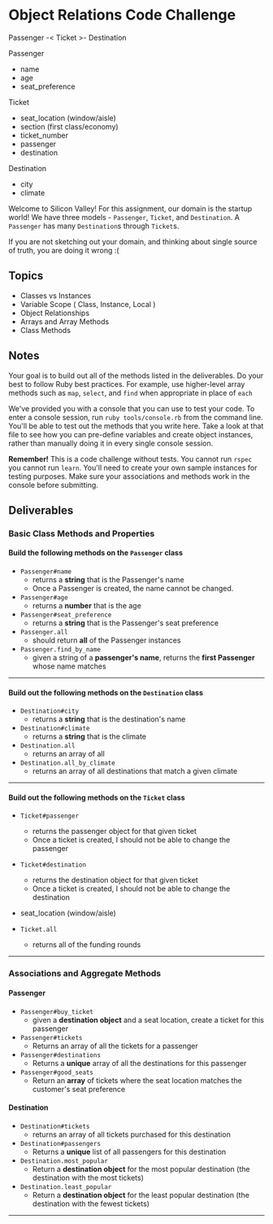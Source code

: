 # Object Relations Code Challenge

Passenger -< Ticket >- Destination

Passenger
- name
- age
- seat_preference

Ticket
- seat_location (window/aisle)
- section (first class/economy)
- ticket_number
- passenger
- destination

Destination
- city
- climate


Welcome to Silicon Valley! For this assignment, our domain is the startup world! We have three models - `Passenger`, `Ticket`, and `Destination`. A `Passenger` has many `Destination`s through `Ticket`s.

If you are not sketching out your domain, and thinking about single source of truth,
you are doing it wrong :(

## Topics

- Classes vs Instances
- Variable Scope ( Class, Instance, Local )
- Object Relationships
- Arrays and Array Methods
- Class Methods

## Notes

Your goal is to build out all of the methods listed in the deliverables. Do your best to follow Ruby best practices. For example, use higher-level array methods such as `map`, `select`, and `find` when appropriate in place of `each`

We've provided you with a console that you can use to test your code. To enter a console session, run `ruby tools/console.rb` from the command line. You'll be able to test out the methods that you write here. Take a look at that file to see how you can pre-define variables and create object instances, rather than manually doing it in every single console session.

**Remember!** This is a code challenge without tests. You cannot run `rspec` you cannot run `learn`. You'll need to create your own sample instances for testing purposes. Make sure your associations and methods work in the console before submitting.

## Deliverables

### Basic Class Methods and Properties

#### Build the following methods on the `Passenger` class

- `Passenger#name`
  - returns a **string** that is the Passenger's name
  - Once a Passenger is created, the name cannot be changed.
- `Passenger#age`
  - returns a **number** that is the age
- `Passenger#seat_preference`
  - returns a **string** that is the Passenger's seat preference
- `Passenger.all`
  - should return **all** of the Passenger instances
- `Passenger.find_by_name`
  - given a string of a **passenger's name**, returns the **first Passenger** whose name matches

---

#### Build out the following methods on the `Destination` class

- `Destination#city`
  - returns a **string** that is the destination's name
- `Destination#climate`
  - returns a **string** that is the climate
- `Destination.all`
  - returns an array of all 
- `Destination.all_by_climate`
  - returns an array of all destinations that match a given climate

---

#### Build out the following methods on the `Ticket` class

- `Ticket#passenger`
  - returns the passenger object for that given ticket
  - Once a ticket is created, I should not be able to change the passenger
- `Ticket#destination`
  - returns the destination object for that given ticket
  - Once a ticket is created, I should not be able to change the destination

- seat_location (window/aisle)

- `Ticket.all`
  - returns all of the funding rounds

---

### Associations and Aggregate Methods

#### Passenger

- `Passenger#buy_ticket`
  - given a **destination object** and a seat location, create a ticket for this passenger
- `Passenger#tickets`
  - Returns an array of all the tickets for a passenger
- `Passenger#destinations`
  - Returns a **unique** array of all the destinations for this passenger
- `Passenger#good_seats`
  - Return an **array** of tickets where the seat location matches the customer's seat preference

#### Destination

- `Destination#tickets`
  - returns an array of all tickets purchased for this destination
- `Destination#passengers`
  - Returns a **unique** list of all passengers for this destination
- `Destination.most_popular` 
  - Return a **destination object** for the most popular destination (the destination with the most tickets)
- `Destination.least_popular` 
  - Return a **destination object** for the least popular destination (the destination with the fewest tickets)
---
